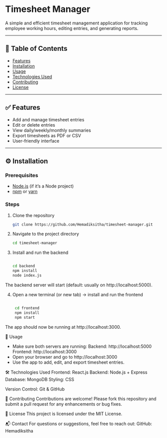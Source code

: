 # Timesheet Manager

A simple and efficient timesheet management application for tracking employee working hours, editing entries, and generating reports.

---

## 📑 Table of Contents

- [Features](#features)
- [Installation](#installation)
- [Usage](#usage)
- [Technologies Used](#technologies-used)
- [Contributing](#contributing)
- [License](#license)

---

## ✅ Features

- Add and manage timesheet entries
- Edit or delete entries
- View daily/weekly/monthly summaries
- Export timesheets as PDF or CSV
- User-friendly interface

---

## ⚙️ Installation

### Prerequisites

- [Node.js](https://nodejs.org/) (if it’s a Node project)
- [npm](https://www.npmjs.com/) or [yarn](https://yarnpkg.com/)

### Steps

1. Clone the repository
   ```bash
   git clone https://github.com/Hemadiksitha/timesheet-manager.git

2. Navigate to the project directory
    ```bash
    cd timesheet-manager

3. Install and run the backend
     ```bash

    cd backend
    npm install
    node index.js

The backend server will start (default: usually on http://localhost:5000).

4. Open a new terminal (or new tab) → install and run the frontend
   ```bash

    cd frontend
    npm install
    npm start

The app should now be running at http://localhost:3000. 

🚀 Usage
  - Make sure both servers are running:
        Backend: http://localhost:5000
        Frontend: http://localhost:3000
  - Open your browser and go to http://localhost:3000
  - Use the app to add, edit, and export timesheet entries.

🛠 Technologies Used
Frontend: React.js
Backend: Node.js + Express
Database: MongoDB
Styling: CSS

Version Control: Git & GitHub

🤝 Contributing
Contributions are welcome!
Please fork this repository and submit a pull request for any enhancements or bug fixes.

📄 License
This project is licensed under the MIT License.

📬 Contact
For questions or suggestions, feel free to reach out:
GitHub: Hemadiksitha
